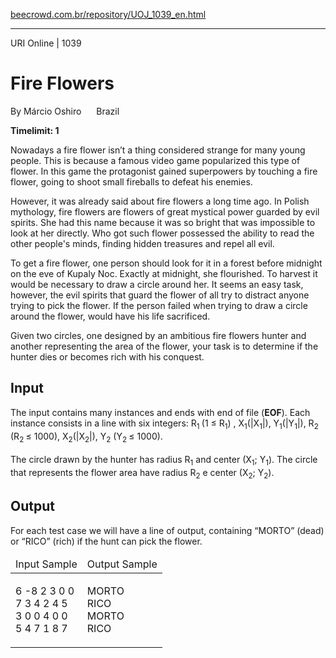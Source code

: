 <p><a href="https://www.beecrowd.com.br/repository/UOJ_1039_en.html">beecrowd.com.br/repository/UOJ_1039_en.html</a></p><hr>
<div>
  <span>URI Online | 1039</span>
  <h1>Fire Flowers</h1>
  <div><p>
     By Márcio Oshiro&nbsp;<img alt="" src="https://resources.beecrowd.com.br/gallery/images/flags/br.gif" style="width: 16px; height: 11px;"> Brazil</p>
  </div>
  <strong>Timelimit: 1</strong>
</div>
<div>
<div>
  <p>
   Nowadays a fire flower isn’t a thing considered strange for many young people. This is because a famous video game popularized this type of flower. In this game the protagonist gained superpowers by touching a fire flower, going to shoot small fireballs to defeat his enemies.</p>
  <p>
   However, it was already said about fire flowers a long time ago. In Polish mythology, fire flowers are flowers of great mystical power guarded by evil spirits. She had this name because it was so bright that was impossible to look at her directly. Who got such flower possessed the ability to read the other people's minds, finding hidden treasures and repel all evil.</p>
  <p>
   To get a fire flower, one person should look for it in a forest before midnight on the eve of Kupaly Noc. Exactly at midnight, she flourished. To harvest it would be necessary to draw a circle around her. It seems an easy task, however, the evil spirits that guard the flower of all try to distract anyone trying to pick the flower. If the person failed when trying to draw a circle around the flower, would have his life sacrificed.</p>
  <p>
   Given two circles, one designed by an ambitious fire flowers hunter and another representing the area of the flower, your task is to determine if the hunter dies or becomes rich with his conquest.</p>
</div>
<h2>Input</h2>
<div>
  <p>
   The input contains many instances and ends with end of file (<strong>EOF</strong>). Each instance consists in a line with six integers: R<sub>1 </sub>(1 ≤ R<sub>1</sub>)&nbsp;, X<sub>1</sub>(|X<sub>1</sub>|), Y<sub>1</sub>(|Y<sub>1</sub>|), R<sub>2 </sub>(R<sub>2 </sub>≤ 1000), X<sub>2</sub>(|X<sub>2</sub>|), Y<sub>2</sub> (Y<sub>2 </sub>≤ 1000).<br>
  <br>
   The circle drawn by the hunter has radius R<sub>1</sub> and center (X<sub>1</sub>; Y<sub>1</sub>). The circle that represents the flower area have radius R<sub>2</sub> e center (X<sub>2</sub>; Y<sub>2</sub>).</p>
</div>
<h2>Output</h2>
<div>
  <p>
   For each test case we will have a line of output, containing “MORTO” (dead) or “RICO” (rich) if the hunt can pick the flower.</p>
</div>
<div></div>
  <table>
    <thead>
      <tr>
        <td>Input Sample</td>
        <td>Output Sample</td>
      </tr>
    </thead>
    <tbody>
      <tr>
        <td>
          <p>
           6 -8 2 3 0 0<br>
           7 3 4 2 4 5<br>
           3 0 0 4 0 0<br>
           5 4 7 1 8 7</p>
        </td>
        <td>
          <p>
           MORTO<br>
           RICO<br>
           MORTO<br>
           RICO</p>
        </td>
      </tr>
    </tbody>
  </table>
</div>